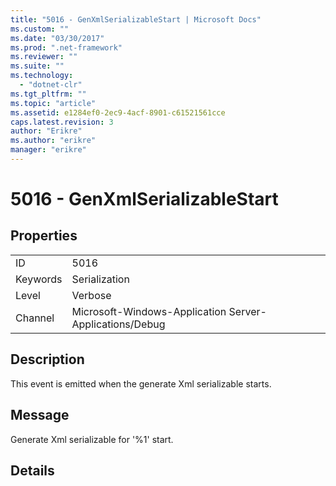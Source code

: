 ```yaml
---
title: "5016 - GenXmlSerializableStart | Microsoft Docs"
ms.custom: ""
ms.date: "03/30/2017"
ms.prod: ".net-framework"
ms.reviewer: ""
ms.suite: ""
ms.technology: 
  - "dotnet-clr"
ms.tgt_pltfrm: ""
ms.topic: "article"
ms.assetid: e1284ef0-2ec9-4acf-8901-c61521561cce
caps.latest.revision: 3
author: "Erikre"
ms.author: "erikre"
manager: "erikre"
---
```

# 5016 - GenXmlSerializableStart
## Properties  
  
|||  
|-|-|  
|ID|5016|  
|Keywords|Serialization|  
|Level|Verbose|  
|Channel|Microsoft-Windows-Application Server-Applications/Debug|  
  
## Description  
 This event is emitted when the generate Xml serializable starts.  
  
## Message  
 Generate Xml serializable for '%1' start.  
  
## Details